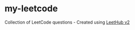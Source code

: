 # my-leetcode
Collection of LeetCode questions - Created using [LeetHub v2](https://github.com/arunbhardwaj/LeetHub-2.0)
